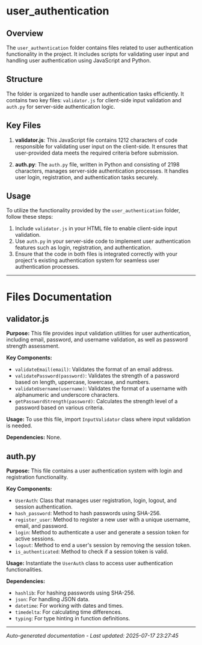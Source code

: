 # user_authentication

## Overview
The `user_authentication` folder contains files related to user authentication functionality in the project. It includes scripts for validating user input and handling user authentication using JavaScript and Python.

## Structure
The folder is organized to handle user authentication tasks efficiently. It contains two key files: `validator.js` for client-side input validation and `auth.py` for server-side authentication logic.

## Key Files
1. **validator.js**: This JavaScript file contains 1212 characters of code responsible for validating user input on the client-side. It ensures that user-provided data meets the required criteria before submission.
   
2. **auth.py**: The `auth.py` file, written in Python and consisting of 2198 characters, manages server-side authentication processes. It handles user login, registration, and authentication tasks securely.

## Usage
To utilize the functionality provided by the `user_authentication` folder, follow these steps:
1. Include `validator.js` in your HTML file to enable client-side input validation.
2. Use `auth.py` in your server-side code to implement user authentication features such as login, registration, and authentication.
3. Ensure that the code in both files is integrated correctly with your project's existing authentication system for seamless user authentication processes.

---

# Files Documentation

## validator.js

**Purpose:** This file provides input validation utilities for user authentication, including email, password, and username validation, as well as password strength assessment.

**Key Components:**
- `validateEmail(email)`: Validates the format of an email address.
- `validatePassword(password)`: Validates the strength of a password based on length, uppercase, lowercase, and numbers.
- `validateUsername(username)`: Validates the format of a username with alphanumeric and underscore characters.
- `getPasswordStrength(password)`: Calculates the strength level of a password based on various criteria.

**Usage:** To use this file, import `InputValidator` class where input validation is needed.

**Dependencies:** None.

## auth.py

**Purpose:** This file contains a user authentication system with login and registration functionality.

**Key Components:**
- `UserAuth`: Class that manages user registration, login, logout, and session authentication.
- `hash_password`: Method to hash passwords using SHA-256.
- `register_user`: Method to register a new user with a unique username, email, and password.
- `login`: Method to authenticate a user and generate a session token for active sessions.
- `logout`: Method to end a user's session by removing the session token.
- `is_authenticated`: Method to check if a session token is valid.

**Usage:** Instantiate the `UserAuth` class to access user authentication functionalities.

**Dependencies:**
- `hashlib`: For hashing passwords using SHA-256.
- `json`: For handling JSON data.
- `datetime`: For working with dates and times.
- `timedelta`: For calculating time differences.
- `typing`: For type hinting in function definitions.

---
*Auto-generated documentation - Last updated: 2025-07-17 23:27:45*
